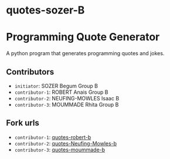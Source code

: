 # quotes-sozer-B
# Programming Quote Generator

A python program that generates programming quotes and jokes.

## Contributors
- `initiator`: SOZER Begum Group B
- `contributor-1`: ROBERT Anais Group B
- `contributor-2`: NEUFING-MOWLES Isaac B 
- `contributor-3`: MOUMMADE Rhita Group B 

## Fork urls
- `contributor-1`: [quotes-robert-b](url-1)
- `contributor-2`: [quotes-Neufing-Mowles-b](url-2)
- `contributor-3`: [quotes-moummade-b](url-3)
